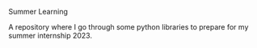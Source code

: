 Summer Learning

A repository where I go through some python libraries to prepare for my summer internship 2023.
